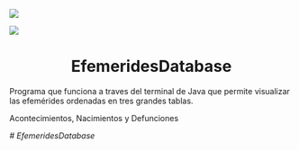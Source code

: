 
<p align="left">
   <img src="https://img.shields.io/badge/STATUS-EN%20DESAROLLO-green">
   </p>
   <p align="left">
   <img src="https://img.shields.io/badge/Maven-5.4.4-blueviolet">
   </p>
   
<h1 align="center"> EfemeridesDatabase </h1>




Programa que funciona a traves del terminal de Java que permite visualizar las efemérides ordenadas en tres grandes tablas.

Acontecimientos, Nacimientos y Defunciones

<em> # EfemeridesDatabase </em>
